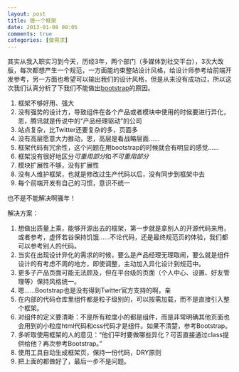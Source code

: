 ```yaml
---
layout: post
title: 做一个框架
date: 2013-01-08 00:05
comments: true
categories: [做需求]
---
```

其实从我入职实习到今天，历经3年，两个部门（多媒体到社交平台），3次大改版，每次都想产生一个规范，一方面能约束整站设计风格，给设计师参考给前端开发参考，另一方面也希望可以输出我们的设计风格，但是从来没有成功过，所以这次我们认真分析了下我们不能做出[bootstrap](http://twitter.github.com/bootstrap)的原因。

1. 框架不够好用、强大
2. 没有强势的设计方，导致组件在各个产品或者模块中使用的时候要进行异化，恩，腾讯就是传说中的“产品经理驱动”的公司
3. 站点复杂，比Twitter还要复杂的多，页面多
4. 没有高层愿意大力推动，恩，高层是看战略层面……
5. 框架代码有冗余性，这个问题在用bootstrap的时候就会有明显的感觉……
6. 框架没有很好地区分*可重用部分*和*不可重用部分*
7. 模块扩展性不够，没有扩展性
8. 没有人维护框架，也就是修改过生产代码以后，没有同步到框架中去
9. 每个前端开发有自己的习惯，意识不统一

也不是不能解决啊骚年！

解决方案：

1. 想做出质量上乘，能够开源出去的框架，第一步就是拿别人的开源代码来用，或者参考，虚怀若谷保持饥饿……不论代码，还是最终规范页的体验，我们都可以参考别人的代码。
2. 当实在出现设计异化的需求的时候，要么是产品经理无理取闹，要么就是组件设计的有考虑不周的地方，即使调整，主动加入异化设计到规范中。
3. 更多子产品页面可能无法顾及，但在平台级的页面（个人中心、设置、好友管理等）保持风格统一。
4. 嗯……Bootstrap也是没有得到Twitter官方支持的啊，亲
5. 在内部的代码仓库里组件都是粒子级别的，可以按需加载，而不是直接引入整个框架。
6. 对组件的定义要清晰：不是所有粒度小的都是组件，而是非常明确其他页面也会用到的小粒度html代码和css代码才是组件。如果不清楚，参考Bootstrap。
7. 多听取使用框架的人的意见：“他们平时要做哪些异化？可否直接通过class提供给他？再次参考Bootstrap。”
8. 使用工具自动生成框架页，保持一份代码，DRY原则
9. 把上面的都做好了，最后一步不是问题。


